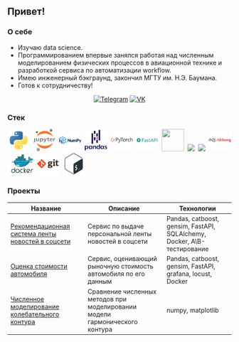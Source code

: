 ## Привет!

### О себе
- Изучаю data science.
- Программированием впервые занялся работая над численным моделированием физических процессов в авиационной технике и разработкой сервиса по автоматизации workflow.
- Имею инженерный бэкграунд, закончил МГТУ им. Н.Э. Баумана.
- Готов к сотрудничеству!
<div align="center">
  
  <a href="">[![Telegram](https://img.shields.io/badge/-Telegram-27A7E7?style=for-the-badge&logo=telegram)](https://t.me/Ivan_Litvinov_92)</a>
  <a href="">[![VK](https://img.shields.io/badge/VK-blue?logo=VK&logoColor=white&style=for-the-badge)](https://vk.com/ivan_litvinov)</a>

</div>

### Стек

<div>
<img src="https://raw.githubusercontent.com/devicons/devicon/1119b9f84c0290e0f0b38982099a2bd027a48bf1/icons/python/python-original.svg" width="50" height="50">&nbsp;
<img src="https://raw.githubusercontent.com/devicons/devicon/1119b9f84c0290e0f0b38982099a2bd027a48bf1/icons/jupyter/jupyter-original-wordmark.svg" width="50" height="50">&nbsp;
<img src="https://raw.githubusercontent.com/devicons/devicon/1119b9f84c0290e0f0b38982099a2bd027a48bf1/icons/numpy/numpy-original-wordmark.svg" height="50">&nbsp;
<img src="https://raw.githubusercontent.com/devicons/devicon/1119b9f84c0290e0f0b38982099a2bd027a48bf1/icons/pandas/pandas-original-wordmark.svg" height="50">&nbsp;
<img src="https://raw.githubusercontent.com/devicons/devicon/1119b9f84c0290e0f0b38982099a2bd027a48bf1/icons/pytorch/pytorch-original-wordmark.svg" height="50">&nbsp;
<img src="https://raw.githubusercontent.com/devicons/devicon/1119b9f84c0290e0f0b38982099a2bd027a48bf1/icons/fastapi/fastapi-plain-wordmark.svg" height="50">&nbsp;
<img src="https://cdn-icons-png.flaticon.com/512/5486/5486426.png" width="50" height="50">&nbsp;
<img src="https://mlflow.org/images/MLflow-logo-final-white-TM.png" height="50">&nbsp;
<img src="https://upload.wikimedia.org/wikipedia/commons/d/de/AirflowLogo.png" height="50">&nbsp;
<img src="https://raw.githubusercontent.com/devicons/devicon/1119b9f84c0290e0f0b38982099a2bd027a48bf1/icons/sqlalchemy/sqlalchemy-original-wordmark.svg"  height="50">&nbsp;
<img src="https://raw.githubusercontent.com/devicons/devicon/1119b9f84c0290e0f0b38982099a2bd027a48bf1/icons/docker/docker-original-wordmark.svg"  height="50">&nbsp;
<img src="https://raw.githubusercontent.com/devicons/devicon/1119b9f84c0290e0f0b38982099a2bd027a48bf1/icons/git/git-original-wordmark.svg" height="50">&nbsp;
<img src="https://raw.githubusercontent.com/devicons/devicon/1119b9f84c0290e0f0b38982099a2bd027a48bf1/icons/bash/bash-original.svg" height="50">&nbsp;
</div>

### Проекты

|Название        | Описание        | Технологии|
|----------------|-----------------|-----------|
|[Рекомендационная система ленты новостей в соцсети](https://github.com/Litvinov-Ivan/posts-feed-recsys)|Сервис по выдаче персональной ленты новостей в соцсети|Pandas, catboost, gensim, FastAPI, SQLAlchemy, Docker, A\B-тестирование |
|[Оценка стоимости автомобиля](https://github.com/Litvinov-Ivan/CarValuationService)|Сервис, оценивающий рыночную стоимость автомобиля по его данным|Pandas, catboost, gensim, FastAPI, grafana, locust, Docker|
|[Численное моделирование колебательного контура](https://github.com/Litvinov-Ivan/lc_oscillator_model)|Сравнение численных методов при моделировании модели гармонического контура|numpy, matplotlib|
